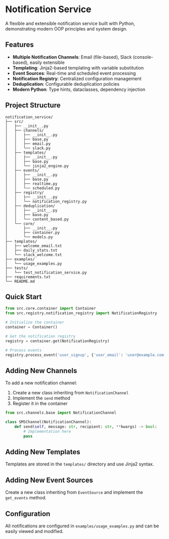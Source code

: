 # Notification Service

A flexible and extensible notification service built with Python, demonstrating modern OOP principles and system design.

## Features

- **Multiple Notification Channels**: Email (file-based), Slack (console-based), easily extensible
- **Templating**: Jinja2-based templating with variable substitution
- **Event Sources**: Real-time and scheduled event processing
- **Notification Registry**: Centralized configuration management
- **Deduplication**: Configurable deduplication policies
- **Modern Python**: Type hints, dataclasses, dependency injection

## Project Structure

```
notification_service/
├── src/
│   ├── __init__.py
│   ├── channels/
│   │   ├── __init__.py
│   │   ├── base.py
│   │   ├── email.py
│   │   └── slack.py
│   ├── templates/
│   │   ├── __init__.py
│   │   ├── base.py
│   │   └── jinja2_engine.py
│   ├── events/
│   │   ├── __init__.py
│   │   ├── base.py
│   │   ├── realtime.py
│   │   └── scheduled.py
│   ├── registry/
│   │   ├── __init__.py
│   │   └── notification_registry.py
│   ├── deduplication/
│   │   ├── __init__.py
│   │   ├── base.py
│   │   └── content_based.py
│   └── core/
│       ├── __init__.py
│       ├── container.py
│       └── models.py
├── templates/
│   ├── welcome_email.txt
│   ├── daily_stats.txt
│   └── slack_welcome.txt
├── examples/
│   └── usage_examples.py
├── tests/
│   └── test_notification_service.py
├── requirements.txt
└── README.md
```

## Quick Start

```python
from src.core.container import Container
from src.registry.notification_registry import NotificationRegistry

# Initialize the container
container = Container()

# Get the notification registry
registry = container.get(NotificationRegistry)

# Process events
registry.process_event('user_signup', {'user_email': 'user@example.com', 'user_name': 'John Doe'})
```

## Adding New Channels

To add a new notification channel:

1. Create a new class inheriting from `NotificationChannel`
2. Implement the `send` method
3. Register it in the container

```python
from src.channels.base import NotificationChannel

class SMSChannel(NotificationChannel):
    def send(self, message: str, recipient: str, **kwargs) -> bool:
        # Implementation here
        pass
```

## Adding New Templates

Templates are stored in the `templates/` directory and use Jinja2 syntax.

## Adding New Event Sources

Create a new class inheriting from `EventSource` and implement the `get_events` method.

## Configuration

All notifications are configured in `examples/usage_examples.py` and can be easily viewed and modified.
